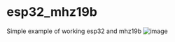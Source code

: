 # esp32_mhz19b
Simple example of working esp32 and mhz19b
![image](https://github.com/syjoosy/esp32_mhz19b/assets/64636699/8cddd81d-ca63-4363-8e65-f86653449342)
